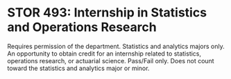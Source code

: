 # STOR 493: Internship in Statistics and Operations Research

Requires permission of the department. Statistics and analytics majors only. An opportunity to obtain credit for an internship related to statistics, operations research, or actuarial science. Pass/Fail only. Does not count toward the statistics and analytics major or minor.